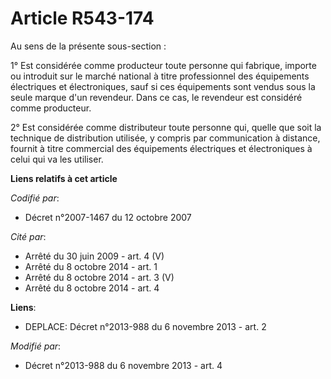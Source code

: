 # Article R543-174

Au sens de la présente sous-section :

1° Est considérée comme producteur toute personne qui fabrique, importe ou introduit sur le marché national à titre
professionnel des équipements électriques et électroniques, sauf si ces équipements sont vendus sous la seule marque d'un
revendeur. Dans ce cas, le revendeur est considéré comme producteur.

2° Est considérée comme distributeur toute personne qui, quelle que soit la technique de distribution utilisée, y compris par
communication à distance, fournit à titre commercial des équipements électriques et électroniques à celui qui va les
utiliser.

**Liens relatifs à cet article**

_Codifié par_:

  - Décret n°2007-1467 du 12 octobre 2007

_Cité par_:

  - Arrêté du 30 juin 2009 - art. 4 (V)
  - Arrêté du 8 octobre 2014 - art. 1
  - Arrêté du 8 octobre 2014 - art. 3 (V)
  - Arrêté du 8 octobre 2014 - art. 4

**Liens**:

  - DEPLACE: Décret n°2013-988 du 6 novembre 2013 - art. 2

_Modifié par_:

  - Décret n°2013-988 du 6 novembre 2013 - art. 4
